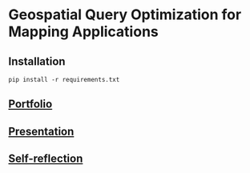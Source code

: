 # Geospatial Query Optimization for Mapping Applications

## Installation

```
pip install -r requirements.txt
```

## [Portfolio](Geospatial%20Query%20Optimization.md)

## [Presentation](presentation.md)

## [Self-reflection](self_reflection.md)
